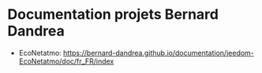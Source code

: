 # Documentation projets Bernard Dandrea

* EcoNetatmo: <https://bernard-dandrea.github.io/documentation/jeedom-EcoNetatmo/doc/fr_FR/index>
